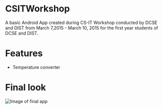 # CSITWorkshop
A basic Android App created during CS-IT Workshop conducted by DCSE and DIST from March 7,2015 - March 10, 2015 for the first year students
of DCSE and DIST.

# Features
* Temperature converter

# Final look

![Image of final app](https://github.com/faizaanceg/CSITWorkshop/blob/master/app/src/main/res/drawable/layout-2015-04-16-080136.png)
